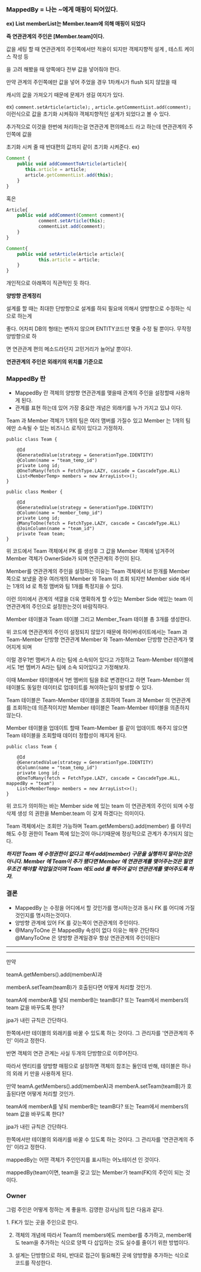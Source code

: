 ### MappedBy = 나는 ~에게 매핑이 되어있다.

**ex) List<Member> memberList는 Member.team에 의해 매핑이 되었다**

**즉 연관관계의 주인은 [Member.team]이다.**

값을 세팅 할 때 연관관계의 주인쪽에서만 적용이 되지만 객체지향적 설계 , 테스트 케이스 작성 등

을 고려 해봤을 때 양쪽에다 전부 값을 넣어줘야 한다.

만약 관계의 주인쪽에만 값을 넣어 주었을 경우 1차캐시가 flush 되지 않았을 때 

캐시의 값을 가져오기 때문에 문제가 생길 여지가 있다. 

ex) `comment.setArticle(article);`  , `article.getCommentList.add(comment);` 이런식으로 값을 초기화 시켜줘야 객체지향적인 설계가 되었다고 볼 수 있다.

추가적으로 이것을 한번에 처리하는걸 연관관계 편의메소드 라고 하는데 연관관계의 주인쪽에 값을 

초기화 시켜 줄 때 반대편의 값까지 같이 초기화 시켜준다.
ex) 

```jsx
Comment {
	public void addCommentToArticle(article){
	   this.article = article;
	   article.getCommentList.add(this);
	}
}
```

혹은

```jsx
Article{	
	public void addComment(Comment comment){
			comment.setArticle(this);
			commentList.add(comment);
	}
}
```

```jsx
Comment{
	public void setArticle(Article article){
			this.article = article;
	}
}
```

개인적으로 아래쪽이 직관적인 듯 하다.  

**양방향 관계정리**

설계를 할 때는 최대한 단방향으로 설계를 하되 필요에 의해서 양방향으로 수정하는 식으로 하는게 

좋다. 어차피 DB의 형태는 변하지 않으며 ENTITY코드만 몇줄 수정 될 뿐이다. 무작정 양방향으로 하

면 연관관계 편의 메소드라던지 고민거리가 늘어날 뿐이다.

**연관관계의 주인은 외래키의 위치를 기준으로**

### MappedBy 란

- MappedBy 란 객체의 양방향 연관관계를 맺을때 관계의 주인을 설정할때 사용하게 된다.
- 관계를 표현 하는데 있어 가장 중요한 개념은 외래키를 누가 가지고 있냐 이다.

Team 과 Member 객체가 1개의 팀은 여러 맴버를 가질수 있고 Member 는 1개의 팀에만 소속될 수 있는 비즈니스 로직이 있다고 가정하자.

```
public class Team {

    @Id
    @GeneratedValue(strategy = GenerationType.IDENTITY)
    @Column(name = "team_temp_id")
    private Long id;
    @OneToMany(fetch = FetchType.LAZY, cascade = CascadeType.ALL)
    List<MemberTemp> members = new ArrayList<>();
}

```

```
public class Member {

    @Id
    @GeneratedValue(strategy = GenerationType.IDENTITY)
    @Column(name = "member_temp_id")
    private Long id;
    @ManyToOne(fetch = FetchType.LAZY, cascade = CascadeType.ALL)
    @JoinColumn(name = "team_id")
    private Team team;
}
```

위 코드에서 Team 객체에서 PK 를 생성후 그 값을 Member 객체에 넘겨주어 Member 객체가 OwnerSide가 되며 연관관계의 주인이 된다.

Member를 연관관계의 주인을 설정하는 이유는 Team 객체에서 Id 한개를 Member 쪽으로 보냈을 경우 여러개의 Member 와 Team 이 조회 되지만 Member side 에서는 1개의 Id 로 특정 맴버와 팀 1개를 특정지을 수 있다.

 이런 의미에서 관계의 색깔을 더욱 명확하게 할 수있는 Member Side 에있는 team 이 연관관계의 주인으로 설정한는것이 바람직하다.

Member 테이블과 Team 테이블 그리고 Member_Team 테이블 총 3개를 생성한다.

위 코드에 연관관계의 주인이 설정되지 않았기 때문에 하이버네이트에서는 Team 과 Team-Member 단방향 연관관계 Member 와 Team-Member 단방향 연관관계가 맺어지게 되며

이럴 경우1번 맴버가 A 라는 팀에 소속되어 있다고 가정하고 Team-Member 테이블에서도 1번 멤버가 A라는 팀에 소속 되어있다고 가정해보자. 

이때 Member 테이블에서 1번 멤버의 팀을 B로 변경한다고 하면 Team-Member 의 테이블도 동일한 데이터로 업데이트를 쳐야하는일이 발생할 수 있다.

Team 테이블은 Team-Member 테이블을 조회하여 Team 과 Member 의 연관관계를 조회하는데 의존적이지만 Member 테이블은 Team-Member 테이블을 의존하지 않는다.

Member 테이블을 업데이트 할때 Team-Member 를 같이 업데이트 해주지 않으면 Team 테이블을 조회할때 데이터 정합성이 깨지게 된다.

```
public class Team {

    @Id
    @GeneratedValue(strategy = GenerationType.IDENTITY)
    @Column(name = "team_temp_id")
    private Long id;
    @OneToMany(fetch = FetchType.LAZY, cascade = CascadeType.ALL, mappedBy = "team")
    List<MemberTemp> members = new ArrayList<>();
}
```

위 코드가 의미하는 바는 Member side 에 있는 team 이 연관관계의 주인이 되며 수정 삭제 생성 의 권한을 Member.team 이 갖게 하겠다는 의미이다.

Team 객체에서는 조회만 가능하며 Team.getMembers().add(member) 를 아무리 해도 수정 권한이 Team 쪽에 있는것이 아니기때문에 정상적으로 관계가 추가되지 않는다.

***하지만 Team 에 수정권한이 없다고 해서 add(member) 구문을 실행하지 말라는것은 아니다. Member 에 Team이 추가 됐다면 Member 에 연관관계를 맺어주는것은 필연 무조건 해야할 작업일것이며 Team 에도 add 를 해주어 같이 연관관계를 맺어주도록 하자.***

### 결론

- MappedBy 는 수정을 어디에서 할 것인가를 명시하는것과 동시 FK 를 어디에 가질것인지를 명시하는것이다.
- 양방향 관계에 있어 FK 를 갖는쪽이 연관관계의 주인이다.
- @ManyToOne 은 MappedBy 속성이 없다 이유는 매우 간단하다 @ManyToOne 은 양방향 관계일경우 항상 연관관계의 주인이된다

---

---

만약

 teamA.getMembers().add(memberA)과 

memberA.setTeam(teamB)가 호출된다면 어떻게 처리할 것인가.

teamA에 memberA를 넣되 memberB는 teamB다? 또는 Team에서 members의 team 값을 바꾸도록 한다?

jpa가 내린 규칙은 간단하다.

한쪽에서만 테이블의 외래키를 바꿀 수 있도록 하는 것이다. 그 관리자를 '연관관계의 주인' 이라고 정한다.

반면 객체의 연관 관계는 사실 두개의 단방향으로 이루어진다.

따라서 엔티티를 양방향 매핑으로 설정하면 객체의 참조는 둘인데 반해, 테이블은 하나의 외래 키 만을 사용하게 된다.

만약 teamA.getMembers().add(memberA)과 memberA.setTeam(teamB)가 호출된다면 어떻게 처리할 것인가.

teamA에 memberA를 넣되 memberB는 teamB다? 또는 Team에서 members의 team 값을 바꾸도록 한다?

jpa가 내린 규칙은 간단하다.

한쪽에서만 테이블의 외래키를 바꿀 수 있도록 하는 것이다. 그 관리자를 '연관관계의 주인' 이라고 정한다.

mappedBy는 어떤 객체가 주인인지를 표시하는 어노테이션 인 것이다.

mappedBy(team)이면, team을 갖고 있는 Member가 team(FK)의 주인이 되는 것이다.

### Owner

그럼 주인은 어떻게 정하는 게 좋을까. 김영한 강사님의 팁은 다음과 같다.

1. FK가 있는 곳을 주인으로 한다.

2. 객체의 개념에 따라서 Team의 members에도 member를 추가하고, member에도 team을 추가하는 식으로 양쪽 다 삽입하는 것도 실수를 줄이기 위한 방법이다.

3. 설계는 단방향으로 하되, 반대로 접근이 필요해진 곳에 양방향을 추가하는 식으로 코드를 작성한다.

